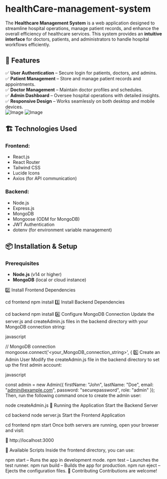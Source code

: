 # healthCare-management-system
The **Healthcare Management System** is a web application designed to streamline hospital operations, manage patient records, and enhance the overall efficiency of healthcare services. This system provides an **intuitive interface** for doctors, patients, and administrators to handle hospital workflows efficiently.  
## 🚀 Features  

✅ **User Authentication** – Secure login for patients, doctors, and admins.  
✅ **Patient Management** – Store and manage patient records and appointments.  
✅ **Doctor Management** – Maintain doctor profiles and schedules.  
✅ **Admin Dashboard** – Oversee hospital operations with detailed insights.  
✅ **Responsive Design** – Works seamlessly on both desktop and mobile devices.  
![Image](https://github.com/user-attachments/assets/6c34cd3f-6e9c-4a0b-9b1f-332dc27e820e)
![Image](https://github.com/user-attachments/assets/f622b75a-d5d9-41df-af3d-2cab5fcb3815)
## 🏗️ Technologies Used  

### **Frontend:**  
- React.js  
- React Router  
- Tailwind CSS  
- Lucide Icons  
- Axios (for API communication)  

### **Backend:**  
- Node.js  
- Express.js  
- MongoDB  
- Mongoose (ODM for MongoDB)  
- JWT Authentication  
- dotenv (for environment variable management)  

## 📦 Installation & Setup  

### **Prerequisites**  
- **Node.js** (v14 or higher)  
- **MongoDB** (local or cloud instance)  


2️⃣ Install Frontend Dependencies

cd frontend
npm install
3️⃣ Install Backend Dependencies

cd backend
npm install
4️⃣ Configure MongoDB Connection
Update the server.js and createAdmin.js files in the backend directory with your MongoDB connection string:

javascript

// MongoDB connection
mongoose.connect('<your_MongoDB_connection_string>', {
5️⃣ Create an Admin User
Modify the createAdmin.js file in the backend directory to set up the first admin account:

javascript

const admin = new Admin({
  firstName: "John",
  lastName: "Doe",
  email: "admin@example.com",
  password: "securepassword",
  role: "admin"
});
Then, run the following command once to create the admin user:


node createAdmin.js
🚀 Running the Application
Start the Backend Server

cd backend
node server.js
Start the Frontend Application

cd frontend
npm start
Once both servers are running, open your browser and visit:

🔗 http://localhost:3000

📜 Available Scripts
Inside the frontend directory, you can use:

npm start – Runs the app in development mode.
npm test – Launches the test runner.
npm run build – Builds the app for production.
npm run eject – Ejects the configuration files.
🤝 Contributing
Contributions are welcome!

